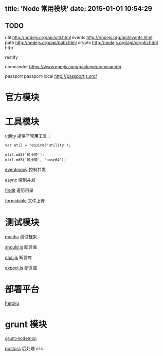 title: 'Node 常用模块'
date: 2015-01-01 10:54:29
---

## TODO 
util http://nodejs.org/api/util.html
events http://nodejs.org/api/events.html
path http://nodejs.org/api/path.html
crypto http://nodejs.org/api/crypto.html
http  

restify

conmander https://www.npmjs.com/package/commander

passport passport-local http://passportjs.org/ 

# 官方模块



# 工具模块        


[utility](https://www.npmjs.com/package/utility) 
提供了常用工具：
	
	var util = require('utility');
	
	util.md5('赖小赖');
	util.md5('赖小赖', 'base64');

       
[eventproxy](https://www.npmjs.com/package/eventproxy)
控制并发

[async](https://www.npmjs.com/package/async)
控制并发

[findit](https://www.npmjs.com/package/findit)
遍历目录

[formidable](https://github.com/felixge/node-formidable)
文件上传

# 测试模块
[mocha](http://mochajs.org/)
测试框架 

[should.js](https://github.com/tj/should.js)
断言库

[chai.js](http://chaijs.com/)
断言库

[expect.js](https://github.com/Automattic/expect.js)
断言库

# 部署平台
[heroku](https://www.heroku.com/)


# grunt 模块
[grunt-nodemon]()

[postcss](https://github.com/postcss/autoprefixer)
后处理 css